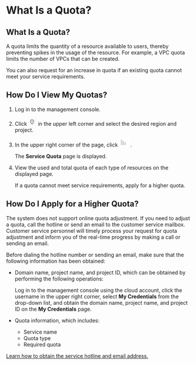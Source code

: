 # What Is a Quota?<a name="en-us_topic_01548045611"></a>

## What Is a Quota?<a name="en-us_topic_0118499026_section6321311611"></a>

A quota limits the quantity of a resource available to users, thereby preventing spikes in the usage of the resource. For example, a VPC quota limits the number of VPCs that can be created.

You can also request for an increase in quota if an existing quota cannot meet your service requirements.

## How Do I View My Quotas?<a name="en-us_topic_0118499026_section07760615438"></a>

1.  Log in to the management console.
2.  Click  ![](figures/icon-region-12.png)  in the upper left corner and select the desired region and project.
3.  In the upper right corner of the page, click  ![](figures/my-quota.png).

    The  **Service Quota**  page is displayed.

4.  View the used and total quota of each type of resources on the displayed page.

    If a quota cannot meet service requirements, apply for a higher quota.


## How Do I Apply for a Higher Quota?<a name="en-us_topic_0118499026_section457218466261"></a>

The system does not support online quota adjustment. If you need to adjust a quota, call the hotline or send an email to the customer service mailbox. Customer service personnel will timely process your request for quota adjustment and inform you of the real-time progress by making a call or sending an email.

Before dialing the hotline number or sending an email, make sure that the following information has been obtained:

-   Domain name, project name, and project ID, which can be obtained by performing the following operations:

    Log in to the management console using the cloud account, click the username in the upper right corner, select  **My Credentials**  from the drop-down list, and obtain the domain name, project name, and project ID on the  **My Credentials**  page.

-   Quota information, which includes:
    -   Service name
    -   Quota type
    -   Required quota


[Learn how to obtain the service hotline and email address.](https://docs.otc.t-systems.com/en-us/public/learnmore.html)

